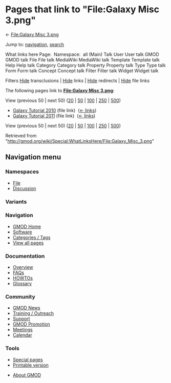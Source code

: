 <div id="mw-page-base" class="noprint">

</div>

<div id="mw-head-base" class="noprint">

</div>

<div id="content" class="mw-body" role="main">

<span id="top"></span>

<div id="mw-js-message" style="display:none;">

</div>



# <span dir="auto">Pages that link to "File:Galaxy Misc 3.png"</span>

<div id="bodyContent">

<div id="contentSub">

← [File:Galaxy Misc
3.png](/wiki/File:Galaxy_Misc_3.png "File:Galaxy Misc 3.png")

</div>

<div id="jump-to-nav" class="mw-jump">

Jump to: [navigation](#mw-navigation), [search](#p-search)

</div>

<div id="mw-content-text">

What links here Page:  Namespace:  all (Main) Talk User User talk GMOD
GMOD talk File File talk MediaWiki MediaWiki talk Template Template talk
Help Help talk Category Category talk Property Property talk Type Type
talk Form Form talk Concept Concept talk Filter Filter talk Widget
Widget talk

Filters
[Hide](/mediawiki/index.php?title=Special:WhatLinksHere/File:Galaxy_Misc_3.png&hidetrans=1 "Special:WhatLinksHere/File:Galaxy Misc 3.png")
transclusions \|
[Hide](/mediawiki/index.php?title=Special:WhatLinksHere/File:Galaxy_Misc_3.png&hidelinks=1 "Special:WhatLinksHere/File:Galaxy Misc 3.png")
links \|
[Hide](/mediawiki/index.php?title=Special:WhatLinksHere/File:Galaxy_Misc_3.png&hideredirs=1 "Special:WhatLinksHere/File:Galaxy Misc 3.png")
redirects \|
[Hide](/mediawiki/index.php?title=Special:WhatLinksHere/File:Galaxy_Misc_3.png&hideimages=1 "Special:WhatLinksHere/File:Galaxy Misc 3.png")
file links

The following pages link to **[File:Galaxy Misc
3.png](/wiki/File:Galaxy_Misc_3.png "File:Galaxy Misc 3.png")**:

View (previous 50 \| next 50)
([20](/mediawiki/index.php?title=Special:WhatLinksHere/File:Galaxy_Misc_3.png&limit=20 "Special:WhatLinksHere/File:Galaxy Misc 3.png")
\|
[50](/mediawiki/index.php?title=Special:WhatLinksHere/File:Galaxy_Misc_3.png&limit=50 "Special:WhatLinksHere/File:Galaxy Misc 3.png")
\|
[100](/mediawiki/index.php?title=Special:WhatLinksHere/File:Galaxy_Misc_3.png&limit=100 "Special:WhatLinksHere/File:Galaxy Misc 3.png")
\|
[250](/mediawiki/index.php?title=Special:WhatLinksHere/File:Galaxy_Misc_3.png&limit=250 "Special:WhatLinksHere/File:Galaxy Misc 3.png")
\|
[500](/mediawiki/index.php?title=Special:WhatLinksHere/File:Galaxy_Misc_3.png&limit=500 "Special:WhatLinksHere/File:Galaxy Misc 3.png"))

- [Galaxy Tutorial
  2010](/wiki/Galaxy_Tutorial_2010 "Galaxy Tutorial 2010") (file link) ‎
  <span class="mw-whatlinkshere-tools">([←
  links](/mediawiki/index.php?title=Special:WhatLinksHere&target=Galaxy+Tutorial+2010 "Special:WhatLinksHere"))</span>
- [Galaxy Tutorial
  2011](/wiki/Galaxy_Tutorial_2011 "Galaxy Tutorial 2011") (file link) ‎
  <span class="mw-whatlinkshere-tools">([←
  links](/mediawiki/index.php?title=Special:WhatLinksHere&target=Galaxy+Tutorial+2011 "Special:WhatLinksHere"))</span>

View (previous 50 \| next 50)
([20](/mediawiki/index.php?title=Special:WhatLinksHere/File:Galaxy_Misc_3.png&limit=20 "Special:WhatLinksHere/File:Galaxy Misc 3.png")
\|
[50](/mediawiki/index.php?title=Special:WhatLinksHere/File:Galaxy_Misc_3.png&limit=50 "Special:WhatLinksHere/File:Galaxy Misc 3.png")
\|
[100](/mediawiki/index.php?title=Special:WhatLinksHere/File:Galaxy_Misc_3.png&limit=100 "Special:WhatLinksHere/File:Galaxy Misc 3.png")
\|
[250](/mediawiki/index.php?title=Special:WhatLinksHere/File:Galaxy_Misc_3.png&limit=250 "Special:WhatLinksHere/File:Galaxy Misc 3.png")
\|
[500](/mediawiki/index.php?title=Special:WhatLinksHere/File:Galaxy_Misc_3.png&limit=500 "Special:WhatLinksHere/File:Galaxy Misc 3.png"))

</div>

<div class="printfooter">

Retrieved from
"<http://gmod.org/wiki/Special:WhatLinksHere/File:Galaxy_Misc_3.png>"

</div>

<div id="catlinks" class="catlinks catlinks-allhidden">

</div>

<div class="visualClear">

</div>

</div>

</div>

<div id="mw-navigation">

## Navigation menu

<div id="mw-head">



<div id="left-navigation">

<div id="p-namespaces" class="vectorTabs" role="navigation"
aria-labelledby="p-namespaces-label">

### Namespaces

- <span id="ca-nstab-image"><a href="/wiki/File:Galaxy_Misc_3.png" accesskey="c"
  title="View the file page [c]">File</a></span>
- <span id="ca-talk"><a
  href="/mediawiki/index.php?title=File_talk:Galaxy_Misc_3.png&amp;action=edit&amp;redlink=1"
  accesskey="t"
  title="Discussion about the content page [t]">Discussion</a></span>

</div>

<div id="p-variants" class="vectorMenu emptyPortlet" role="navigation"
aria-labelledby="p-variants-label">

### 

### Variants[](#)

<div class="menu">

</div>

</div>

</div>

<div id="right-navigation">





</div>



</div>

</div>

</div>

<div id="mw-panel">

<div id="p-logo" role="banner">

<a href="/wiki/Main_Page"
style="background-image: url(http://gmod.org/images/GMOD-cogs.png);"
title="Visit the main page"></a>

</div>

<div id="p-Navigation" class="portal" role="navigation"
aria-labelledby="p-Navigation-label">

### Navigation

<div class="body">

- <span id="n-GMOD-Home">[GMOD Home](/wiki/Main_Page)</span>
- <span id="n-Software">[Software](/wiki/GMOD_Components)</span>
- <span id="n-Categories-.2F-Tags">[Categories /
  Tags](/wiki/Categories)</span>
- <span id="n-View-all-pages">[View all
  pages](/wiki/Special:AllPages)</span>

</div>

</div>

<div id="p-Documentation" class="portal" role="navigation"
aria-labelledby="p-Documentation-label">

### Documentation

<div class="body">

- <span id="n-Overview">[Overview](/wiki/Overview)</span>
- <span id="n-FAQs">[FAQs](/wiki/Category:FAQ)</span>
- <span id="n-HOWTOs">[HOWTOs](/wiki/Category:HOWTO)</span>
- <span id="n-Glossary">[Glossary](/wiki/Glossary)</span>

</div>

</div>

<div id="p-Community" class="portal" role="navigation"
aria-labelledby="p-Community-label">

### Community

<div class="body">

- <span id="n-GMOD-News">[GMOD News](/wiki/GMOD_News)</span>
- <span id="n-Training-.2F-Outreach">[Training /
  Outreach](/wiki/Training_and_Outreach)</span>
- <span id="n-Support">[Support](/wiki/Support)</span>
- <span id="n-GMOD-Promotion">[GMOD
  Promotion](/wiki/GMOD_Promotion)</span>
- <span id="n-Meetings">[Meetings](/wiki/Meetings)</span>
- <span id="n-Calendar">[Calendar](/wiki/Calendar)</span>

</div>

</div>

<div id="p-tb" class="portal" role="navigation"
aria-labelledby="p-tb-label">

### Tools

<div class="body">

- <span id="t-specialpages"><a href="/wiki/Special:SpecialPages" accesskey="q"
  title="A list of all special pages [q]">Special pages</a></span>
- <span id="t-print"><a
  href="/mediawiki/index.php?title=Special:WhatLinksHere/File:Galaxy_Misc_3.png&amp;printable=yes"
  rel="alternate" accesskey="p"
  title="Printable version of this page [p]">Printable version</a></span>

</div>

</div>

</div>

</div>

<div id="footer" role="contentinfo">

- <span id="footer-places-about">[About
  GMOD](/wiki/GMOD:About "GMOD:About")</span>

<!-- -->






</div>
